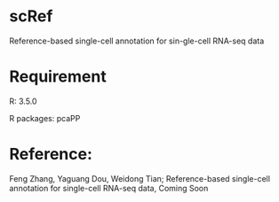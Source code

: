 # scRef

Reference-based single-cell annotation for sin-gle-cell RNA-seq data

# Requirement

R: 3.5.0

R packages: pcaPP

# Reference:

Feng Zhang, Yaguang Dou, Weidong Tian; Reference-based single-cell annotation for single-cell RNA-seq data, Coming Soon

